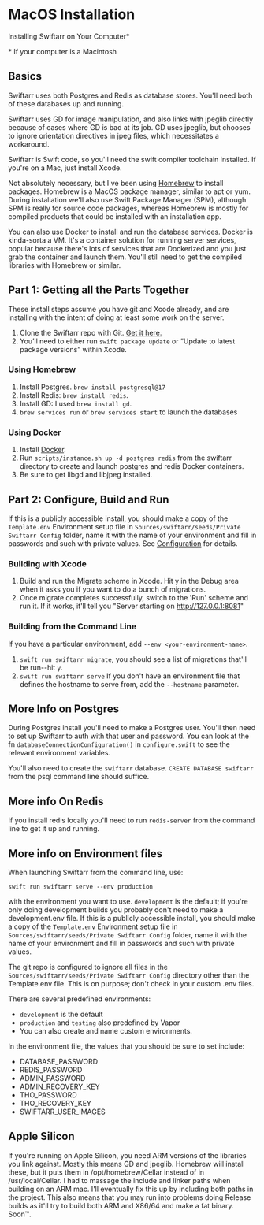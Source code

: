 MacOS Installation
==================

Installing Swiftarr on Your Computer\*

\* If your computer is a Macintosh

## Basics

Swiftarr uses both Postgres and Redis as database stores. You'll need both of these databases up and running.

Swiftarr uses GD for image manipulation, and also links with jpeglib directly because of cases where GD is bad at its job. GD uses jpeglib, but chooses to ignore orientation directives in jpeg files, which necessitates a workaround.

Swiftarr is Swift code, so you'll need the swift compiler toolchain installed. If you're on a Mac, just install Xcode.

Not absolutely necessary, but I've been using [Homebrew](https://brew.sh) to install packages. Homebrew is a MacOS package manager, similar to apt or yum. During installation we'll also use Swift Package Manager (SPM), although SPM is really for source code packages, whereas Homebrew is mostly for compiled products that could be installed with an installation app.

You can also use Docker to install and run the database services. Docker is kinda-sorta a VM. It's a container solution for running server services, popular because there's lots of services that are Dockerized and you just grab the container and launch them. You'll still need to get the compiled libraries with Homebrew or similar.

## Part 1: Getting all the Parts Together

These install steps assume you have git and Xcode already, and are installing with the intent of doing at least some work on the server. 

1. Clone the Swiftarr repo with Git. [Get it here.](https://github.com/jocosocial/swiftarr/)
2. You’ll need to either run `swift package update` or “Update to latest package versions” within Xcode.

### Using Homebrew

1. Install Postgres. `brew install postgresql@17`
2. Install Redis: `brew install redis`. 
3. Install GD: I used `brew install gd`.
4. `brew services run` or `brew services start` to launch the databases

### Using Docker

1. Install [Docker](https://www.docker.com/).
2. Run `scripts/instance.sh up -d postgres redis` from the swiftarr directory to create and launch postgres and redis Docker containers.
3. Be sure to get libgd and libjpeg installed.

## Part 2: Configure, Build and Run

If this is a publicly accessible install, you should make a copy of the `Template.env` Environment setup file in `Sources/swiftarr/seeds/Private Swiftarr Config` folder, name it with the name of your environment and fill in passwords and such with private values. See [Configuration](configuration.html) for details.

### Building with Xcode

1. Build and run the Migrate scheme in Xcode. Hit y in the Debug area when it asks you if you want to do a bunch of migrations.
2. Once migrate completes successfully, switch to the 'Run' scheme and run it. If it works, it'll tell you "Server starting on http://127.0.0.1:8081"

### Building from the Command Line

If you have a particular environment, add `--env <your-environment-name>`.

1. `swift run swiftarr migrate`, you should see a list of migrations that'll be run--hit `y`.
2. `swift run swiftarr serve` If you don't have an environment file that defines the hostname to serve from, add the `--hostname` parameter.

## More Info on Postgres

During Postgres install you'll need to make a Postgres user. You'll then need to set up Swiftarr to auth with that user and password. You can look at the fn `databaseConnectionConfiguration()` in `configure.swift` to see the relevant environment variables.

You'll also need to create the `swiftarr` database. `CREATE DATABASE swiftarr` from the psql command line should suffice.

## More info On Redis

If you install redis locally you'll need to run `redis-server` from the command line to get it up and running.

## More info on Environment files

When launching Swiftarr from the command line, use:

`swift run swiftarr serve --env production`

with the environment you want to use. `development` is the default; if you're only doing development builds you probably don't need to make a development.env file. If this is a publicly accessible install, you should make a copy of the `Template.env` Environment setup file in `Sources/swiftarr/seeds/Private Swiftarr Config` folder, name it with the name of your environment and fill in passwords and such with private values.

The git repo is configured to ignore all files in the `Sources/swiftarr/seeds/Private Swiftarr Config` directory other than the Template.env file. This is on purpose; don't check in your custom .env files.

There are several predefined environments:
- `development` is the default
- `production` and `testing` also predefined by Vapor
- You can also create and name custom environments.

In the environment file, the values that you should be sure to set include:

- DATABASE_PASSWORD
- REDIS_PASSWORD
- ADMIN_PASSWORD
- ADMIN_RECOVERY_KEY
- THO_PASSWORD
- THO_RECOVERY_KEY
- SWIFTARR_USER_IMAGES

## Apple Silicon

If you're running on Apple Silicon, you need ARM versions of the libraries you link against. Mostly this means GD and jpeglib. Homebrew will install these, but it puts them in /opt/homebrew/Cellar instead of in /usr/local/Cellar. I had to massage the include and linker paths when building on an ARM mac. I'll eventually fix this up by including both paths in the project. This also means that you may run into problems doing Release builds as it'll try to build both ARM and X86/64 and make a fat binary. Soon™.
